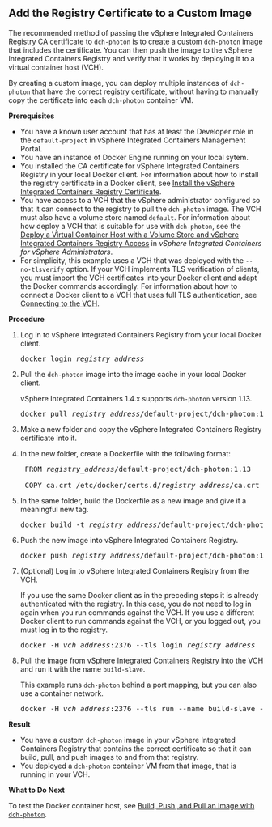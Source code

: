 ## Add the Registry Certificate to a Custom Image ##

The recommended method of passing the vSphere Integrated Containers Registry CA certificate to `dch-photon` is to create a custom `dch-photon` image that includes the certificate. You can then push the image to the vSphere Integrated Containers Registry and verify that it works by deploying it to a virtual container host (VCH).

By creating a custom image, you can deploy multiple instances of `dch-photon` that have the correct registry certificate, without having to manually copy the certificate into each `dch-photon` container VM.

**Prerequisites**

- You have a known user account that has at least the Developer role in the `default-project` in vSphere Integrated Containers Management Portal.
- You have an instance of Docker Engine running on your local sytem.
- You installed the CA certificate for vSphere Integrated Containers Registry in your local Docker client. For information about how to install the registry certificate in a Docker client, see [Install the  vSphere Integrated Containers Registry Certificate](configure_docker_client.md#registry).
- You have access to a VCH that the vSphere administrator configured so that it can connect to the registry to pull the `dch-photon` image. The VCH must also have a volume store named `default`. For information about how deploy a VCH that is suitable for use with `dch-photon`, see the [Deploy a Virtual Container Host with a Volume Store and vSphere Integrated Containers Registry Access](../vic_vsphere_admin/deploy_vch_dchphoton.md) in *vSphere Integrated Containers for vSphere Administrators*. 
- For simplicity, this example uses a VCH that was deployed with the `--no-tlsverify` option. If your VCH implements TLS verification of clients, you must import the VCH certificates into your Docker client and adapt the Docker commands accordingly. For information about how to connect a Docker client to a VCH that uses full TLS authentication, see [Connecting to the VCH](configure_docker_client.md#connectvch).


**Procedure**

1. Log in to vSphere Integrated Containers Registry from your local Docker client.

    <pre>docker login <i>registry_address</i></pre> 

5. Pull the `dch-photon` image into the image cache in your local Docker client.

    vSphere Integrated Containers 1.4.x supports `dch-photon` version 1.13.

    <pre>docker pull <i>registry_address</i>/default-project/dch-photon:1.13</pre> 

6. Make a new folder and copy the vSphere Integrated Containers Registry certificate into it.

7. In the new folder, create a Dockerfile with the following format:

    <pre>
    FROM <i>registry_address</i>/default-project/dch-photon:1.13
    
    COPY ca.crt /etc/docker/certs.d/<i>registry_address</i>/ca.crt</pre>

8. In the same folder, build the Dockerfile as a new image and give it a meaningful new tag.

    <pre>docker build -t <i>registry_address</i>/default-project/dch-photon:1.13-cert .</pre> 

9. Push the new image into vSphere Integrated Containers Registry.

    <pre>docker push <i>registry_address</i>/default-project/dch-photon:1.13-cert</pre> 

10. (Optional) Log in to vSphere Integrated Containers Registry from the VCH.

    If you use the same Docker client as in the preceding steps it is already authenticated with the registry. In this case, you do not need to log in again when you run commands against the VCH. If you use a different Docker client to run commands against the VCH, or you logged out, you must log in to the registry.

    <pre>docker -H <i>vch_address</i>:2376 --tls login <i>registry_address</i></pre> 

11. Pull the image from vSphere Integrated Containers Registry into the VCH and run it with the name `build-slave`. 

    This example runs `dch-photon` behind a port mapping, but you can also use a container network. 

    <pre>docker -H <i>vch_address</i>:2376 --tls run --name build-slave -d -p 12375:2375 <i>registry_address</i>/default-project/dch-photon:1.13-cert</pre> 

**Result**

- You have a custom `dch-photon` image in your vSphere Integrated Containers Registry that contains the correct certificate so that it can build, pull, and push images to and from that registry.
- You deployed a `dch-photon` container VM from that image, that is running in your VCH. 

**What to Do Next**

To test the Docker container host, see [Build, Push, and Pull an Image with `dch-photon`](test_photon.md).